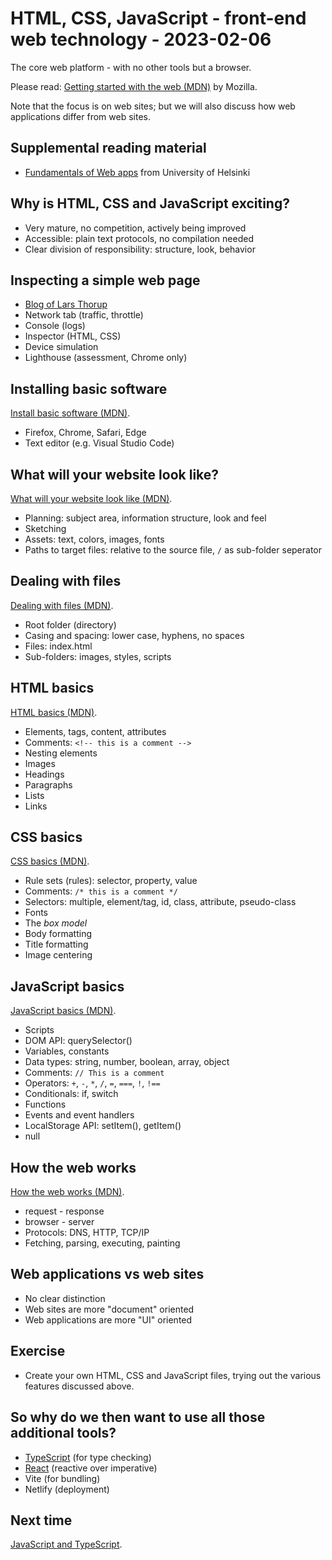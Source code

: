 # HTML, CSS, JavaScript - front-end web technology - 2023-02-06

The core web platform - with no other tools but a browser.

Please read: [Getting started with the web (MDN)](https://developer.mozilla.org/en-US/docs/Learn/Getting_started_with_the_web) by Mozilla.

Note that the focus is on web sites; but we will also discuss how web applications differ from web sites.

## Supplemental reading material

- [Fundamentals of Web apps](https://fullstackopen.com/en/part0/fundamentals_of_web_apps) from University of Helsinki

## Why is HTML, CSS and JavaScript exciting?

- Very mature, no competition, actively being improved
- Accessible: plain text protocols, no compilation needed
- Clear division of responsibility: structure, look, behavior

## Inspecting a simple web page

- [Blog of Lars Thorup](https://www.fullstackagile.eu/blog/)
- Network tab (traffic, throttle)
- Console (logs)
- Inspector (HTML, CSS)
- Device simulation
- Lighthouse (assessment, Chrome only)

## Installing basic software

[Install basic software (MDN)](https://developer.mozilla.org/en-US/docs/Learn/Getting_started_with_the_web/Installing_basic_software).

- Firefox, Chrome, Safari, Edge
- Text editor (e.g. Visual Studio Code)

## What will your website look like?

[What will your website look like (MDN)](https://developer.mozilla.org/en-US/docs/Learn/Getting_started_with_the_web/What_will_your_website_look_like).

- Planning: subject area, information structure, look and feel
- Sketching
- Assets: text, colors, images, fonts
- Paths to target files: relative to the source file, `/` as sub-folder seperator

## Dealing with files

[Dealing with files (MDN)](https://developer.mozilla.org/en-US/docs/Learn/Getting_started_with_the_web/Dealing_with_files).

- Root folder (directory)
- Casing and spacing: lower case, hyphens, no spaces
- Files: index.html
- Sub-folders: images, styles, scripts

## HTML basics

[HTML basics (MDN)](https://developer.mozilla.org/en-US/docs/Learn/Getting_started_with_the_web/HTML_basics).

- Elements, tags, content, attributes
- Comments: `<!-- this is a comment -->`
- Nesting elements
- Images
- Headings
- Paragraphs
- Lists
- Links

## CSS basics

[CSS basics (MDN)](https://developer.mozilla.org/en-US/docs/Learn/Getting_started_with_the_web/CSS_basics).

- Rule sets (rules): selector, property, value
- Comments: `/* this is a comment */`
- Selectors: multiple, element/tag, id, class, attribute, pseudo-class
- Fonts
- The _box model_
- Body formatting
- Title formatting
- Image centering

## JavaScript basics

[JavaScript basics (MDN)](https://developer.mozilla.org/en-US/docs/Learn/Getting_started_with_the_web/JavaScript_basics).

- Scripts
- DOM API: querySelector()
- Variables, constants
- Data types: string, number, boolean, array, object
- Comments: `// This is a comment`
- Operators: `+`, `-`, `*`, `/`, `=`, `===`, `!`, `!==`
- Conditionals: if, switch
- Functions
- Events and event handlers
- LocalStorage API: setItem(), getItem()
- null

## How the web works

[How the web works (MDN)](https://developer.mozilla.org/en-US/docs/Learn/Getting_started_with_the_web/How_the_Web_works).

- request - response
- browser - server
- Protocols: DNS, HTTP, TCP/IP
- Fetching, parsing, executing, painting

## Web applications vs web sites

- No clear distinction
- Web sites are more "document" oriented
- Web applications are more "UI" oriented

## Exercise

- Create your own HTML, CSS and JavaScript files, trying out the various features discussed above.

## So why do we then want to use all those additional tools?

- [TypeScript](..) (for type checking)
- [React](..) (reactive over imperative)
- Vite (for bundling)
- Netlify (deployment)

## Next time

[JavaScript and TypeScript](../03-javascript-typescript/).
